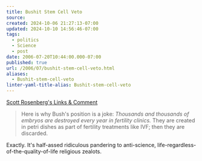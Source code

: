 ```yaml
---
title: Bushit Stem Cell Veto
source: 
created: 2024-10-06 21:27:13-07:00
updated: 2024-10-10 14:56:46-07:00
tags:
  - politics
  - Science
  - post
date: 2006-07-20T10:44:00.000-07:00
published: true
url: /2006/07/bushit-stem-cell-veto.html
aliases:
  - Bushit-stem-cell-veto
linter-yaml-title-alias: Bushit-stem-cell-veto
---
```



[Scott Rosenberg's Links & Comment](http://blogs.salon.com/0000014/2006/07/19.html#a1068 "Scott Rosenberg's Links & Comment")  
  

>   
> Here is why Bush's position is a joke: _Thousands and thousands of embryos are destroyed every year in fertility clinics._ They are created in petri dishes as part of fertility treatments like IVF; then they are discarded.

  
  
Exactly. It's half-assed ridiculous pandering to anti-science, life-regardless-of-the-quality-of-life religious zealots.